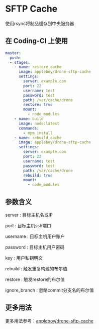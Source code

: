 # SFTP Cache

使用rsync将制品缓存到中央服务器

## 在 Coding-CI 上使用

```yml
master:
  push:
  - stages:
    - name: restore_cache
      image: appleboy/drone-sftp-cache
      settings:
        server: example.com
        port: 22
        username: test
        password: test
        path: /var/cache/drone
        restore: true
        mount:
          - node_modules
    - name: build
      image: node:latest
      commands:
        - npm install
    - name: rebuild_cache
      image: appleboy/drone-sftp-cache
      settings:
        server: example.com
        port: 22
        username: test
        password: test
        path: /var/cache/drone
        rebuild: true
        mount:
          - node_modules
```

## 参数含义

server
: 目标主机名或IP

port
: 目标主机ssh端口

username
: 目标主机用户账户

password
: 目标主机用户密码

key
: 用户私钥明文

rebuild
: 触发重复构建的布尔值

restore
: 触发restore的布尔值

ignore_branch
: 忽略commit分支名的布尔值

## 更多用法

更多用法参考：[appleboy/drone-sftp-cache](https://github.com/appleboy/drone-sftp-cache)
